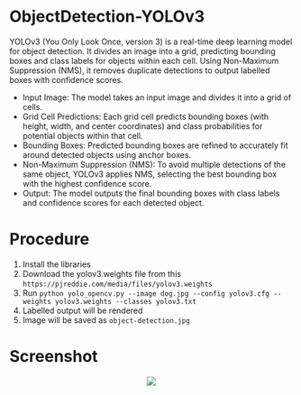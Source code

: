 # ObjectDetection-YOLOv3
YOLOv3 (You Only Look Once, version 3) is a real-time deep learning model for object detection. It divides an image into a grid, predicting bounding boxes and class labels for objects within each cell. Using Non-Maximum Suppression (NMS), it removes duplicate detections to output labelled boxes with confidence scores.
* Input Image: The model takes an input image and divides it into a grid of cells.
* Grid Cell Predictions: Each grid cell predicts bounding boxes (with height, width, and center coordinates) and class probabilities for potential objects within that cell.
* Bounding Boxes: Predicted bounding boxes are refined to accurately fit around detected objects using anchor boxes.
* Non-Maximum Suppression (NMS): To avoid multiple detections of the same object, YOLOv3 applies NMS, selecting the best bounding box with the highest confidence score.
* Output: The model outputs the final bounding boxes with class labels and confidence scores for each detected object.

# Procedure

1. Install the libraries
2. Download the yolov3.weights file from this `https://pjreddie.com/media/files/yolov3.weights`
2. Run `python yolo_opencv.py --image dog.jpg --config yolov3.cfg --weights yolov3.weights --classes yolov3.txt`
3. Labelled output will be rendered
4. Image will be saved as `object-detection.jpg`

# Screenshot
<p align = 'Center'>
<img src= 'https://github.com/user-attachments/assets/5275566b-bdaa-41f5-a447-9d0b64cf7c5b'>
</p>
